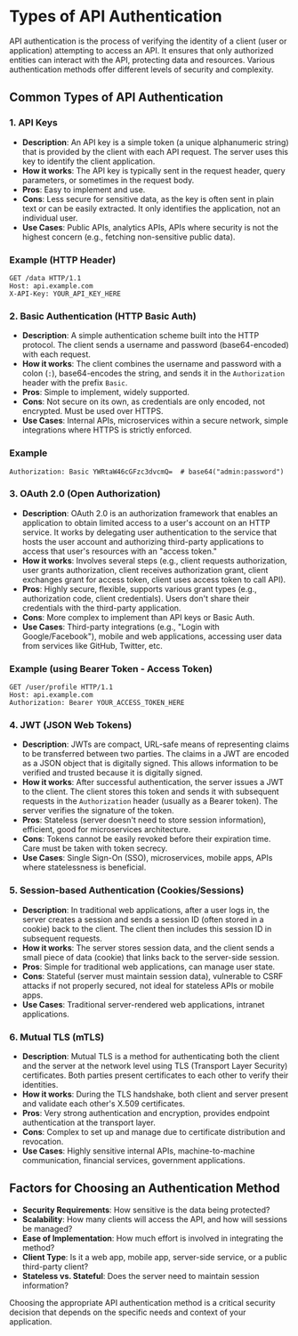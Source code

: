 # Types of API Authentication

API authentication is the process of verifying the identity of a client (user or application) attempting to access an API. It ensures that only authorized entities can interact with the API, protecting data and resources. Various authentication methods offer different levels of security and complexity.

## Common Types of API Authentication

### 1. API Keys

*   **Description**: An API key is a simple token (a unique alphanumeric string) that is provided by the client with each API request. The server uses this key to identify the client application.
*   **How it works**: The API key is typically sent in the request header, query parameters, or sometimes in the request body.
*   **Pros**: Easy to implement and use.
*   **Cons**: Less secure for sensitive data, as the key is often sent in plain text or can be easily extracted. It only identifies the application, not an individual user.
*   **Use Cases**: Public APIs, analytics APIs, APIs where security is not the highest concern (e.g., fetching non-sensitive public data).

### Example (HTTP Header)

```
GET /data HTTP/1.1
Host: api.example.com
X-API-Key: YOUR_API_KEY_HERE
```

### 2. Basic Authentication (HTTP Basic Auth)

*   **Description**: A simple authentication scheme built into the HTTP protocol. The client sends a username and password (base64-encoded) with each request.
*   **How it works**: The client combines the username and password with a colon (`:`), base64-encodes the string, and sends it in the `Authorization` header with the prefix `Basic`.
*   **Pros**: Simple to implement, widely supported.
*   **Cons**: Not secure on its own, as credentials are only encoded, not encrypted. Must be used over HTTPS.
*   **Use Cases**: Internal APIs, microservices within a secure network, simple integrations where HTTPS is strictly enforced.

### Example

```
Authorization: Basic YWRtaW46cGFzc3dvcmQ=  # base64("admin:password")
```

### 3. OAuth 2.0 (Open Authorization)

*   **Description**: OAuth 2.0 is an authorization framework that enables an application to obtain limited access to a user's account on an HTTP service. It works by delegating user authentication to the service that hosts the user account and authorizing third-party applications to access that user's resources with an "access token."
*   **How it works**: Involves several steps (e.g., client requests authorization, user grants authorization, client receives authorization grant, client exchanges grant for access token, client uses access token to call API).
*   **Pros**: Highly secure, flexible, supports various grant types (e.g., authorization code, client credentials). Users don't share their credentials with the third-party application.
*   **Cons**: More complex to implement than API keys or Basic Auth.
*   **Use Cases**: Third-party integrations (e.g., "Login with Google/Facebook"), mobile and web applications, accessing user data from services like GitHub, Twitter, etc.

### Example (using Bearer Token - Access Token)

```
GET /user/profile HTTP/1.1
Host: api.example.com
Authorization: Bearer YOUR_ACCESS_TOKEN_HERE
```

### 4. JWT (JSON Web Tokens)

*   **Description**: JWTs are compact, URL-safe means of representing claims to be transferred between two parties. The claims in a JWT are encoded as a JSON object that is digitally signed. This allows information to be verified and trusted because it is digitally signed.
*   **How it works**: After successful authentication, the server issues a JWT to the client. The client stores this token and sends it with subsequent requests in the `Authorization` header (usually as a Bearer token). The server verifies the signature of the token.
*   **Pros**: Stateless (server doesn't need to store session information), efficient, good for microservices architecture.
*   **Cons**: Tokens cannot be easily revoked before their expiration time. Care must be taken with token secrecy.
*   **Use Cases**: Single Sign-On (SSO), microservices, mobile apps, APIs where statelessness is beneficial.

### 5. Session-based Authentication (Cookies/Sessions)

*   **Description**: In traditional web applications, after a user logs in, the server creates a session and sends a session ID (often stored in a cookie) back to the client. The client then includes this session ID in subsequent requests.
*   **How it works**: The server stores session data, and the client sends a small piece of data (cookie) that links back to the server-side session.
*   **Pros**: Simple for traditional web applications, can manage user state.
*   **Cons**: Stateful (server must maintain session data), vulnerable to CSRF attacks if not properly secured, not ideal for stateless APIs or mobile apps.
*   **Use Cases**: Traditional server-rendered web applications, intranet applications.

### 6. Mutual TLS (mTLS)

*   **Description**: Mutual TLS is a method for authenticating both the client and the server at the network level using TLS (Transport Layer Security) certificates. Both parties present certificates to each other to verify their identities.
*   **How it works**: During the TLS handshake, both client and server present and validate each other's X.509 certificates.
*   **Pros**: Very strong authentication and encryption, provides endpoint authentication at the transport layer.
*   **Cons**: Complex to set up and manage due to certificate distribution and revocation.
*   **Use Cases**: Highly sensitive internal APIs, machine-to-machine communication, financial services, government applications.

## Factors for Choosing an Authentication Method

*   **Security Requirements**: How sensitive is the data being protected?
*   **Scalability**: How many clients will access the API, and how will sessions be managed?
*   **Ease of Implementation**: How much effort is involved in integrating the method?
*   **Client Type**: Is it a web app, mobile app, server-side service, or a public third-party client?
*   **Stateless vs. Stateful**: Does the server need to maintain session information?

Choosing the appropriate API authentication method is a critical security decision that depends on the specific needs and context of your application.
